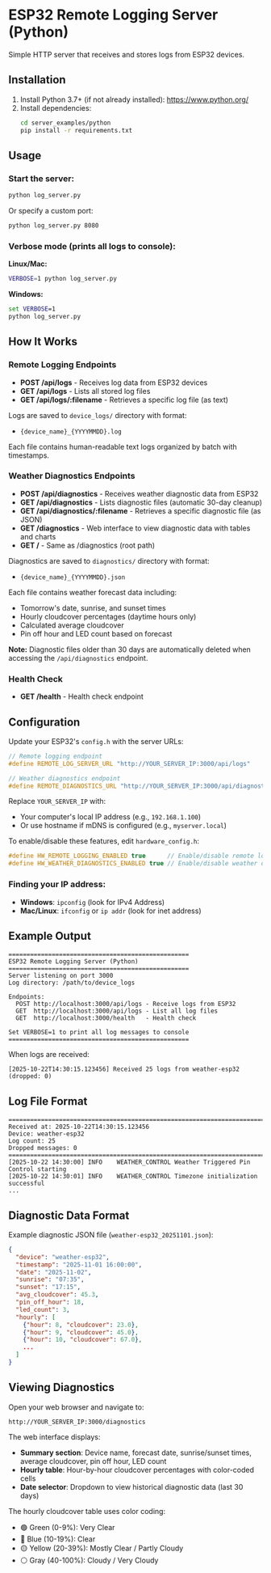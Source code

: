 # ESP32 Remote Logging Server (Python)

Simple HTTP server that receives and stores logs from ESP32 devices.

## Installation

1. Install Python 3.7+ (if not already installed): https://www.python.org/
2. Install dependencies:
   ```bash
   cd server_examples/python
   pip install -r requirements.txt
   ```

## Usage

### Start the server:
```bash
python log_server.py
```

Or specify a custom port:
```bash
python log_server.py 8080
```

### Verbose mode (prints all logs to console):

**Linux/Mac:**
```bash
VERBOSE=1 python log_server.py
```

**Windows:**
```cmd
set VERBOSE=1
python log_server.py
```

## How It Works

### Remote Logging Endpoints

- **POST /api/logs** - Receives log data from ESP32 devices
- **GET /api/logs** - Lists all stored log files
- **GET /api/logs/:filename** - Retrieves a specific log file (as text)

Logs are saved to `device_logs/` directory with format:
- `{device_name}_{YYYYMMDD}.log`

Each file contains human-readable text logs organized by batch with timestamps.

### Weather Diagnostics Endpoints

- **POST /api/diagnostics** - Receives weather diagnostic data from ESP32
- **GET /api/diagnostics** - Lists diagnostic files (automatic 30-day cleanup)
- **GET /api/diagnostics/:filename** - Retrieves a specific diagnostic file (as JSON)
- **GET /diagnostics** - Web interface to view diagnostic data with tables and charts
- **GET /** - Same as /diagnostics (root path)

Diagnostics are saved to `diagnostics/` directory with format:
- `{device_name}_{YYYYMMDD}.json`

Each file contains weather forecast data including:
- Tomorrow's date, sunrise, and sunset times
- Hourly cloudcover percentages (daytime hours only)
- Calculated average cloudcover
- Pin off hour and LED count based on forecast

**Note:** Diagnostic files older than 30 days are automatically deleted when accessing the `/api/diagnostics` endpoint.

### Health Check

- **GET /health** - Health check endpoint

## Configuration

Update your ESP32's `config.h` with the server URLs:

```c
// Remote logging endpoint
#define REMOTE_LOG_SERVER_URL "http://YOUR_SERVER_IP:3000/api/logs"

// Weather diagnostics endpoint
#define REMOTE_DIAGNOSTICS_URL "http://YOUR_SERVER_IP:3000/api/diagnostics"
```

Replace `YOUR_SERVER_IP` with:
- Your computer's local IP address (e.g., `192.168.1.100`)
- Or use hostname if mDNS is configured (e.g., `myserver.local`)

To enable/disable these features, edit `hardware_config.h`:
```c
#define HW_REMOTE_LOGGING_ENABLED true      // Enable/disable remote logging
#define HW_WEATHER_DIAGNOSTICS_ENABLED true // Enable/disable weather diagnostics
```

### Finding your IP address:
- **Windows**: `ipconfig` (look for IPv4 Address)
- **Mac/Linux**: `ifconfig` or `ip addr` (look for inet address)

## Example Output

```
==================================================
ESP32 Remote Logging Server (Python)
==================================================
Server listening on port 3000
Log directory: /path/to/device_logs

Endpoints:
  POST http://localhost:3000/api/logs - Receive logs from ESP32
  GET  http://localhost:3000/api/logs - List all log files
  GET  http://localhost:3000/health   - Health check

Set VERBOSE=1 to print all log messages to console
==================================================
```

When logs are received:
```
[2025-10-22T14:30:15.123456] Received 25 logs from weather-esp32 (dropped: 0)
```

## Log File Format

```
================================================================================
Received at: 2025-10-22T14:30:15.123456
Device: weather-esp32
Log count: 25
Dropped messages: 0
================================================================================
[2025-10-22 14:30:00] INFO    WEATHER_CONTROL Weather Triggered Pin Control starting
[2025-10-22 14:30:01] INFO    WEATHER_CONTROL Timezone initialization successful
...
```

## Diagnostic Data Format

Example diagnostic JSON file (`weather-esp32_20251101.json`):

```json
{
  "device": "weather-esp32",
  "timestamp": "2025-11-01 16:00:00",
  "date": "2025-11-02",
  "sunrise": "07:35",
  "sunset": "17:15",
  "avg_cloudcover": 45.3,
  "pin_off_hour": 18,
  "led_count": 3,
  "hourly": [
    {"hour": 8, "cloudcover": 23.0},
    {"hour": 9, "cloudcover": 45.0},
    {"hour": 10, "cloudcover": 67.0},
    ...
  ]
}
```

## Viewing Diagnostics

Open your web browser and navigate to:
```
http://YOUR_SERVER_IP:3000/diagnostics
```

The web interface displays:
- **Summary section**: Device name, forecast date, sunrise/sunset times, average cloudcover, pin off hour, LED count
- **Hourly table**: Hour-by-hour cloudcover percentages with color-coded cells
- **Date selector**: Dropdown to view historical diagnostic data (last 30 days)

The hourly cloudcover table uses color coding:
- 🟢 Green (0-9%): Very Clear
- 🔵 Blue (10-19%): Clear
- 🟡 Yellow (20-39%): Mostly Clear / Partly Cloudy
- ⚪ Gray (40-100%): Cloudy / Very Cloudy
